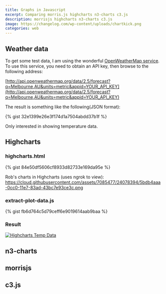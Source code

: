 ```yaml
---
title: Graphs in Javascript
excerpt: Comparing morris.js highcharts n3-charts c3.js
description: morrisjs highcharts n3-charts c3.js
image: https://changelog.com/wp-content/uploads/chartkick.png
categories: web
---
```


## Weather data

To get some test data, I am using the wonderful [OpenWeatherMap service](https://openweathermap.org/api). To use this service, you need to obtain an API key, then browse to the following address:

[http://api.openweathermap.org/data/2.5/forecast?q=Melbourne,AU&units=metric&appid=YOUR_API_KEY](http://api.openweathermap.org/data/2.5/forecast?q=Melbourne,AU&units=metric&appid=YOUR_API_KEY)

The result is something like the following(JSON format):

{% gist 32e1399e26e3f174d1a7504abdd37b1f %}

Only interested in showing temperature data. 

## Highcharts

### highcharts.html
{% gist 84e50df5606cf8933d82733e169da95e %}

Rob's charts in Highcharts (uses ngrok to view):
https://cloud.githubusercontent.com/assets/7085477/24078394/5bdb4aaa-0cc0-11e7-83ad-43bc7e93ce3c.png


### extract-plot-data.js
{% gist fb6d764c5d79ceff6e9019614aab9baa %}

### Result
[![Highcharts Temp Data](https://raw.githubusercontent.com/raspberrypisig/raspberrypisig.github.io/master/assets/images/highcharts.jpg)](https://raw.githubusercontent.com/raspberrypisig/raspberrypisig.github.io/master/assets/images/highcharts.jpg)


## n3-charts


## morrisjs




## c3.js

